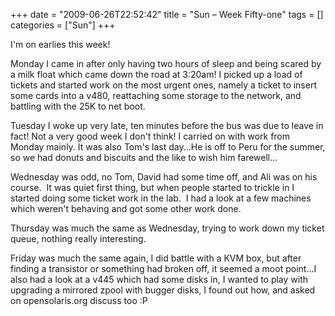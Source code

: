 +++
date = "2009-06-26T22:52:42"
title = "Sun – Week Fifty-one"
tags = []
categories = ["Sun"]
+++

I'm on earlies this week!

Monday I came in after only having two hours of sleep and being scared by a milk float which came down the road at 3:20am! I picked up a load of tickets and started work on the most urgent ones, namely a ticket to insert some cards into a v480, reattaching some storage to the network, and battling with the 25K to net boot.

Tuesday I woke up very late, ten minutes before the bus was due to leave in fact! Not a very good week I don't think! I carried on with work from Monday mainly. It was also Tom's last day...He is off to Peru for the summer, so we had donuts and biscuits and the like to wish him farewell...

Wednesday was odd, no Tom, David had some time off, and Ali was on his course.  It was quiet first thing, but when people started to trickle in I started doing some ticket work in the lab.  I had a look at a few machines which weren't behaving and got some other work done.

Thursday was much the same as Wednesday, trying to work down my ticket queue, nothing really interesting.

Friday was much the same again, I did battle with a KVM box, but after finding a transistor or something had broken off, it seemed a moot point...I also had a look at a v445 which had some disks in, I wanted to play with upgrading a mirrored zpool with bugger disks, I found out how, and asked on opensolaris.org discuss too :P
